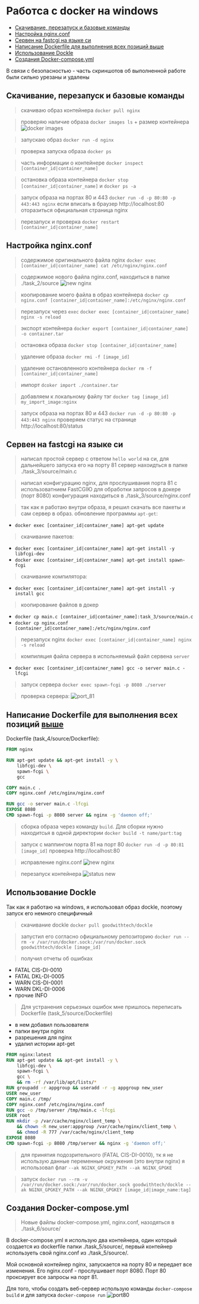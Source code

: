 # Работса с docker на windows

* [Скачивание, перезапуск и базовые команды](#скачивание-перезапуск-и-базовые-команды)
* [Настройка nginx.conf](#настройка-nginxconf)
* [Сервен на fastcgi на языке си](#сервен-на-fastcgi-на-языке-си)
* [Написание Dockerfile для выполнения всех позиций выше](#написание-dockerfile-для-выполнения-всех-позиций-вышесервен-на-fastcgi-на-языке-си)
* [Использование Dockle](#использование-dockle)
* [Создания Docker-compose.yml](#создания-docker-composeyml)


В связи с безопасностью - часть скриншотов об выполненной работе были сильно урезаны и удалены


## Скачивание, перезапуск и базовые команды

> скачиваю образ контейнера `docker pull nginx`

> проверяю наличие образа `docker images ls` + размер контейнера
![docker images](task_1/image/docker_image_ls.png)

> запускаю образ `docker run -d nginx`

> проверка запуска образа `docker ps`

> часть информации о контейнере `docker inspect [container_id|container_name]`

> остановка образа контейнера `docker stop [container_id|container_name]` и `docker ps -a`

> запуск образа на портах 80 и 443 `docker run -d -p 80:80 -p 443:443 nginx`
> если вписать в браузер http://localhost:80 оторазиться официальная страница nginx

> перезапуск и проверка `docker restart [container_id|container_name]`


## Настройка nginx.conf

> содержимое оригинального файла nginx `docker exec [container_id|container_name] cat /etc/nginx/nginx.conf`

> содержимое нового файла nginx.conf, находиться в папке ./task_2/source
![new nginx](task_2/image/nginx_conf_source.png)

> коопирование моего файла в образ контейнера `docker cp nginx.conf [container_id|container_name]:/etc/nginx/nginx.conf`

> перезапуск через `exec` `docker exec [container_id|container_name] nginx -s reload`

> экспорт контейнера `docker export [container_id|container_name] -o container.tar`

> остановка образа `docker stop [container_id|container_name]` 

> удаление образа `docker rmi -f [image_id]`

> удаление остановленного контейнера  `docker rm -f [container_id|container_name]`

> импорт `dcoker import ./container.tar`

> добавляем к локальному файлу тэг `docker tag [image_id] my_import_image:nginx`

> запуск образа на портах 80 и 443 `docker run -d -p 80:80 -p 443:443 nginx`
> проверяем статус на странице http://localhost:80/status


## Сервен на fastcgi на языке си

> написал простой сервер с ответом `hello world` на си, для дальнейшего запуска его на порту 81
> сервер нахоидться в папке ./task_3/source/main.c

> написал конфигурацию nginx, для прослушивания порта 81 с использоватнием FastCGIЮ для обработки запросов в докере (порт 8080)
> конфигурация находиться в ./task_3/source/nginx.conf

> так как я работаю внутри образа, я  решил скачать все пакеты и сам сервер в образ.
> обновление программы `apt-get`:
* `docker exec [container_id|container_name] apt-get update`
> cкачивание пакетов:
* `docker exec [container_id|container_name] apt-get install -y libfcgi-dev`
* `docker exec [container_id|container_name] apt-get install spawn-fcgi`
> скачивание компилятора:
* `docker exec [container_id|container_name] apt-get install -y install gcc`

> коопирование файлов в докер
* `docker cp main.c [container_id|container_name]:task_3/source/main.c`
* `docker cp nginx.conf [container_id|container_name]:/etc/nginx/nginx.conf`

> перезапуск nginx `docker exec [container_id|container_name] nginx -s reload`

> компиляция файла сервера в испольняемый файл сервена `server` 
* `docker exec [container_id|container_name] gcc -o server main.c -lfcgi`

> запуск сервера `docker exec spawn-fcgi -p 8080 ./server`

> проверка сервера:
![port_81](task_3/image/port_81.png)


## Написание Dockerfile для выполнения всех позиций [выше](#сервен-на-fastcgi-на-языке-си)

Dockerfile (task_4/source/Dockerfile):

``` Dockerfile
FROM nginx

RUN apt-get update && apt-get install -y \
    libfcgi-dev \
    spawn-fcgi \
    gcc

COPY main.c .
COPY nginx.conf /etc/nginx/nginx.conf

RUN gcc -o server main.c -lfcgi
EXPOSE 8080 
CMD spawn-fcgi -p 8080 server && nginx -g 'daemon off;'
```

> сборка образа через команду `build`. Для сборки нужно находитсья в одной директории
> `docker build -t name/part:tag`

> запуск с маппингом порта 81 на порт 80 `docker run -d -p 80:81 [image_id]`
> проверка http://localhost:80

> исправление nginx.conf
![new nginx](task_4/image/тпштч_сшта.png)

> перезапуск контейнера 
![status new](task_4/image/исправленный%20nginx.png)


## Использование Dockle

Так как я работаю на windows, я использовал образ dockle, поэтому запуск его немного специфичный

> скачивание dockle `docker pull goodwithtech/dockle`

> запустил его согласно официальному репозиторию `docker run --rm -v /var/run/docker.sock:/var/run/docker.sock goodwithtech/dockle [image_id]`

> получил отчеты об ошибках
* FATAL CIS-DI-0010
* FATAL DKL-DI-0005
* WARN CIS-DI-0001
* WARN DKL-DI-0006
* прочие INFO

> Для устранения серьезных ошибок мне пришлось переписать Dockerfile (task_5/source/Dockerfile)
* в нем добавил пользователя
* папки внутри nginx
* разрешения для nginx
* удалил истории apt-get

``` Dockerfile
FROM nginx:latest
RUN apt-get update && apt-get install -y \
    libfcgi-dev \
    spawn-fcgi \
    gcc \
    && rm -rf /var/lib/apt/lists/*
RUN groupadd -r appgroup && useradd -r -g appgroup new_user
USER new_user
COPY main.c /tmp/
COPY nginx.conf /etc/nginx/nginx.conf
RUN gcc -o /tmp/server /tmp/main.c -lfcgi
USER root
RUN mkdir -p /var/cache/nginx/client_temp \
    && chown -R new_user:appgroup /var/cache/nginx/client_temp \
    && chmod -R 777 /var/cache/nginx/client_temp
EXPOSE 8080 
CMD spawn-fcgi -p 8080 /tmp/server && nginx -g 'daemon off;'
```

> для принятия подозрительного (FATAL CIS-DI-0010), тк я не использую данные переменные окружения (это внутри nginx) я использовал флаг `--ak NGINX_GPGKEY_PATH --ak NGINX_GPGKE`

> запуск `docker run --rm -v /var/run/docker.sock:/var/run/docker.sock goodwithtech/dockle --ak NGINX_GPGKEY_PATH --ak NGINX_GPGKEY [image_id|image_name:tag]`


## Создания Docker-compose.yml

> Новые файлы docker-compose.yml, nginx.conf, назодяться в ./task_6/source/

В docker-compose.yml я использую два контейнера, один который создается из dockerfile папки ./task_5/source/, первый контейнер используеть свой nginx.conf из ./task_5/source/.

Мой основной контейнер nginx, запускается на порту 80 и передает все изменения.
Его nginx.conf - прослушивает порт 8080. Порт 80 проксирует все запросы на порт 81.

Для того, чтобы создать веб-сервер использую команды `docker-compose build` и  для запуска `docker-compose run`
![port80](task_6/image/port80.png)
